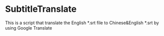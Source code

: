 # SubtitleTranslate
This is a script that translate the English *.srt file to Chinese&amp;English *.srt by using Google Translate
